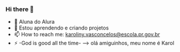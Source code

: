 ### Hi there 👋


- 🔭 Aluna do Alura
- 🌱 Estou aprendendo e criando projetos
- 📫 How to reach me: karoliny.vasconcelos@escola.pr.gov.br
- ⚡ -God is good all the time-
--> olá amiguinhos, meu nome é Karol
